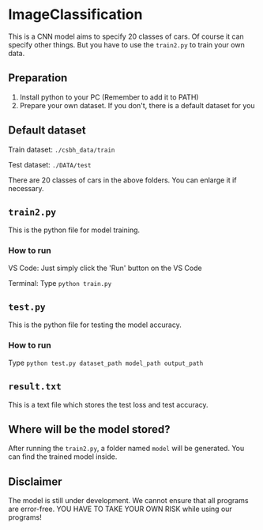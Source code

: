 # ImageClassification
This is a CNN model aims to specify 20 classes of cars. Of course it can specify other things. But you have to use the ```train2.py``` to train your own data. 

## Preparation
1. Install python to your PC (Remember to add it to PATH)
2. Prepare your own dataset. If you don't, there is a default dataset for you

## Default dataset
Train dataset: ```./csbh_data/train```

Test dataset: ```./DATA/test```

There are 20 classes of cars in the above folders. You can enlarge it if necessary.

## ```train2.py```
This is the python file for model training.

### How to run
VS Code: Just simply click the 'Run' button on the VS Code

Terminal: Type ```python train.py```

## ```test.py```
This is the python file for testing the model accuracy.
### How to run
Type ```python test.py dataset_path model_path output_path```

## ```result.txt```
This is a text file which stores the test loss and test accuracy.

## Where will be the model stored?
After running the ```train2.py```, a folder named ```model``` will be generated. You can find the trained model inside.

## Disclaimer
The model is still under development. We cannot ensure that all programs are error-free. YOU HAVE TO TAKE YOUR OWN RISK while using our programs!
